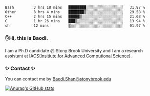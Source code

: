 <!--START_SECTION:waka-->

```txt
Bash         3 hrs 18 mins   ████████░░░░░░░░░░░░░░░░░   31.87 %
Other        3 hrs 4 mins    ███████▒░░░░░░░░░░░░░░░░░   29.58 %
C++          2 hrs 15 mins   █████▒░░░░░░░░░░░░░░░░░░░   21.68 %
C            1 hr 26 mins    ███▒░░░░░░░░░░░░░░░░░░░░░   13.94 %
sh           12 mins         ▒░░░░░░░░░░░░░░░░░░░░░░░░   01.97 %
```

<!--END_SECTION:waka-->

### ✋Hi, this is Baodi. 

I am a Ph.D candidate @ Stony Brook University and I am a research assistant at [IACS(Insitiute for Advanced Computional Science)](https://iacs.stonybrook.edu/).

### ✨ Contact ✨

You can contact me by [Baodi.Shan@stonybrook.edu](mailto:Baodi.Shan@stonybrook.edu)

[![Anurag's GitHub stats](https://github-readme-stats.vercel.app/api?username=lwshanbd&theme=jolly&show_icons=true&count_private=true&include_all_commits=true)](https://github.com/anuraghazra/github-readme-stats)



<!--
**lwshanbd/lwshanbd** is a ✨ _special_ ✨ repository because its `README.md` (this file) appears on your GitHub profile.

Here are some ideas to get you started:

- 🔭 I’m currently working on ...
- 🌱 I’m currently learning ...
- 👯 I’m looking to collaborate on ...
- 🤔 I’m looking for help with ...
- 💬 Ask me about ...
- 📫 How to reach me: ...
- 😄 Pronouns: ...
- ⚡ Fun fact: ...
-->
